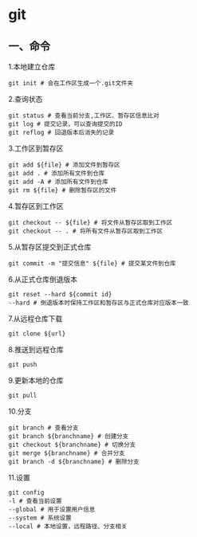 # git

## 一、命令

1.本地建立仓库

```shell
git init # 会在工作区生成一个.git文件夹
```

2.查询状态

```shell
git status # 查看当前分支,工作区、暂存区信息比对
git log # 提交记录，可以查询提交的ID
git reflog # 回退版本后消失的记录
```

3.工作区到暂存区

```shell
git add ${file} # 添加文件到暂存区
git add . # 添加所有文件到仓库
git add -A # 添加所有文件到仓库
git rm ${file} # 删除暂存区的文件
```

4.暂存区到工作区

```shell
git checkout -- ${file} # 将文件从暂存区取到工作区
git checkout -- . # 将所有文件从暂存区取到工作区
```

5.从暂存区提交到正式仓库

```shell
git commit -m "提交信息" ${file} # 提交某文件到仓库
```

6.从正式仓库倒退版本

```shell
git reset --hard ${commit id}
--hard # 倒退版本时保持工作区和暂存区与正式仓库对应版本一致
```

7.从远程仓库下载

```shell
git clone ${url}
```

8.推送到远程仓库

```
git push 
```

9.更新本地的仓库

```
git pull
```

10.分支

```shell
git branch # 查看分支
git branch ${branchname} # 创建分支
git checkout ${branchname} # 切换分支
git merge ${branchname} # 合并分支
git branch -d ${branchname} # 删除分支
```

11.设置

```shell
git config 
-l # 查看当前设置
--global # 用于设置用户信息
--system # 系统设置
--local # 本地设置，远程路径、分支相关
```

